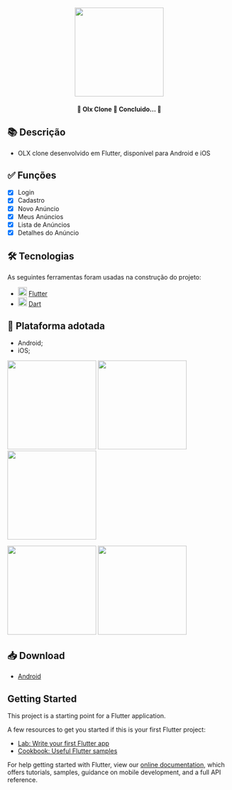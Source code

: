 <h1 align="center">
   <img src="https://firebasestorage.googleapis.com/v0/b/apostas-e1af2.appspot.com/o/flutter%2Folx%2Flogo.png?alt=media&token=611fa4eb-728d-42c8-a9fe-a8985b07aca8" width="200">
</h1>

<h4 align="center"> 
	🚧 Olx Clone 🚀 Concluido...  🚧
</h4>

## 📚 Descrição

 - OLX clone desenvolvido em Flutter, disponível para Android e iOS

## ✅ Funções
  
  - [x] Login
  - [x] Cadastro
  - [x] Novo Anúncio
  - [x] Meus Anúncios
  - [x] Lista de Anúncios
  - [x] Detalhes do Anúncio

## 🛠 Tecnologias

As seguintes ferramentas foram usadas na construção do projeto:

- <img src="https://cdn.jsdelivr.net/gh/devicons/devicon/icons/flutter/flutter-original.svg" height="20" width="20"/> [Flutter](https://flutter.dev/?gclid=Cj0KCQjwkbuKBhDRARIsAALysV4sMSKWcOxrlBmdtlCcf3MAfNdH1ehbbWi6ZjjjdypPLsSvdTFiqOYaAon3EALw_wcB&gclsrc=aw.ds)
- <img src="https://cdn.jsdelivr.net/gh/devicons/devicon/icons/dart/dart-original.svg" height="20" width="20"/> [Dart](https://dart.dev/)

## 📱 Plataforma adotada

  - Android;
  - iOS;

<p float="left">
	<img src="https://firebasestorage.googleapis.com/v0/b/apostas-e1af2.appspot.com/o/flutter%2Folx%2Flogin.PNG?alt=media&token=e8202d09-51e0-4e69-af44-086007746117" width="200">
	<img src="https://firebasestorage.googleapis.com/v0/b/apostas-e1af2.appspot.com/o/flutter%2Folx%2FNovo%20Anuncio.PNG?alt=media&token=316fc8ba-f92e-4a00-80f9-49314586acd7" width="200">
  <img src="https://firebasestorage.googleapis.com/v0/b/apostas-e1af2.appspot.com/o/flutter%2Folx%2FMeus%20Anuncios.PNG?alt=media&token=f5f6a7da-e2ad-45e5-9fad-c8fa92010ddd" width="200">
</p>

<p float="left">
	<img src="https://firebasestorage.googleapis.com/v0/b/apostas-e1af2.appspot.com/o/flutter%2Folx%2FLista%20de%20Anuncios.PNG?alt=media&token=c2ad203d-4a44-4f87-aae0-9dc699b7af5d" width="200">
	<img src="https://firebasestorage.googleapis.com/v0/b/apostas-e1af2.appspot.com/o/flutter%2Folx%2FDetalhes%20do%20Anuncio.PNG?alt=media&token=c52d5381-2eb7-4b12-a8ae-af314e9f2aee" width="200">
</p>

## 📥 Download

  - [Android](https://drive.google.com/file/d/1A4jGq35jZt_gptP2xowYaVTTC80ozi9B/view?usp=sharing)

## Getting Started

This project is a starting point for a Flutter application.

A few resources to get you started if this is your first Flutter project:

- [Lab: Write your first Flutter app](https://flutter.dev/docs/get-started/codelab)
- [Cookbook: Useful Flutter samples](https://flutter.dev/docs/cookbook)

For help getting started with Flutter, view our
[online documentation](https://flutter.dev/docs), which offers tutorials,
samples, guidance on mobile development, and a full API reference.
